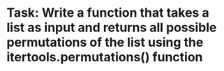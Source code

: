 # Task: Write a function that takes a list as input and returns all possible permutations of the list using the itertools.permutations() function